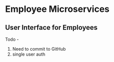 # Employee Microservices 
## User Interface for Employees

Todo -
1. Need to commit to GitHub 
2. single user auth

